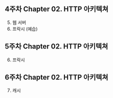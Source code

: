 ## 4주차 Chapter 02. HTTP 아키텍쳐
  5. 웹 서버
  6. 프락시 (예습)

## 5주차 Chapter 02. HTTP 아키텍쳐
  6. 프락시 

## 6주차 Chapter 02. HTTP 아키텍쳐
  7. 캐시